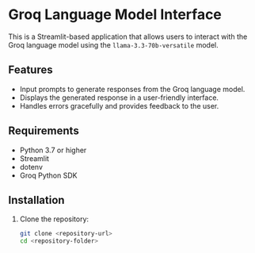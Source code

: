 # Groq Language Model Interface

This is a Streamlit-based application that allows users to interact with the Groq language model using the `llama-3.3-70b-versatile` model.

## Features

- Input prompts to generate responses from the Groq language model.
- Displays the generated response in a user-friendly interface.
- Handles errors gracefully and provides feedback to the user.

## Requirements

- Python 3.7 or higher
- Streamlit
- dotenv
- Groq Python SDK

## Installation

1. Clone the repository:
   ```bash
   git clone <repository-url>
   cd <repository-folder>
